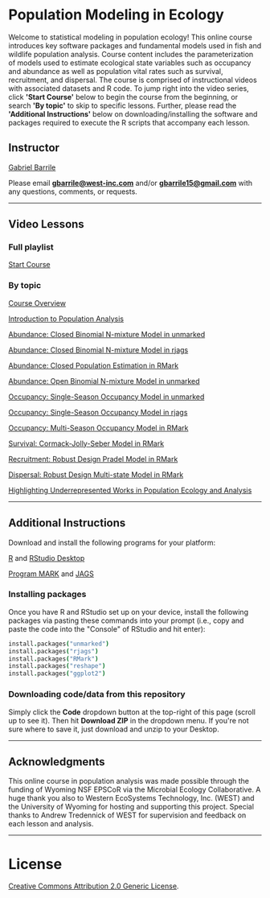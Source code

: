 # Population Modeling in Ecology

Welcome to statistical modeling in population ecology! This online course introduces key software packages and fundamental models used in fish and wildlife population analysis. Course content includes the parameterization of models used to estimate ecological state variables such as occupancy and abundance as well as population vital rates such as survival, recruitment, and dispersal. The course is comprised of instructional videos with associated datasets and R code. To jump right into the video series, click **'Start Course'** below to begin the course from the beginning, or search **'By topic'** to skip to specific lessons. Further, please read the **'Additional Instructions'** below on downloading/installing the software and packages required to execute the R scripts that accompany each lesson. 

## Instructor
[Gabriel Barrile](http://wyocoopunit.org/people/gabe-barrile)

Please email **gbarrile@west-inc.com** and/or **gbarrile15@gmail.com** with any questions, comments, or requests.

---
  
## Video Lessons

### Full playlist
[Start Course](https://www.youtube.com/watch?v=5ObFFRI2xoo&list=PLWGk3h2cQBvKeYyRk5lg_5KU9vLNHLC2U) 
  
### By topic
[Course Overview](https://www.youtube.com/watch?v=5ObFFRI2xoo)

[Introduction to Population Analysis](https://www.youtube.com/watch?v=IwpAjLwmy7U) 

[Abundance: Closed Binomial N-mixture Model in unmarked](https://www.youtube.com/watch?v=J7NOK0Chibk) 

[Abundance: Closed Binomial N-mixture Model in rjags](https://www.youtube.com/watch?v=FCWAUiPMgYQ) 

[Abundance: Closed Population Estimation in RMark](https://www.youtube.com/watch?v=f7mOtAgtU6I) 

[Abundance: Open Binomial N-mixture Model in unmarked](https://www.youtube.com/watch?v=Xcxrxja8Y4E) 

[Occupancy: Single-Season Occupancy Model in unmarked](https://www.youtube.com/watch?v=o1m6kSs8d30) 

[Occupancy: Single-Season Occupancy Model in rjags](https://www.youtube.com/watch?v=eje-_m47Md0) 

[Occupancy: Multi-Season Occupancy Model in RMark](https://www.youtube.com/watch?v=11nDOiXXvVs) 

[Survival: Cormack-Jolly-Seber Model in RMark](https://www.youtube.com/watch?v=clrarHl9Vp0) 

[Recruitment: Robust Design Pradel Model in RMark](https://www.youtube.com/watch?v=mOII9_whEH4) 

[Dispersal: Robust Design Multi-state Model in RMark](https://www.youtube.com/watch?v=YUmt5YlgYhM)

[Highlighting Underrepresented Works in Population Ecology and Analysis](https://www.youtube.com/watch?v=-mkVZDw4cdY)

---

## Additional Instructions

Download and install the following programs for your platform:

[R](https://cran.r-project.org/) and [RStudio Desktop](http://www.rstudio.com/ide/download/)

[Program MARK](http://www.phidot.org/software/mark/downloads/) and [JAGS](https://sourceforge.net/projects/mcmc-jags/files/JAGS/4.x/)

### Installing packages
Once you have R and RStudio set up on your device, install the following packages via pasting these commands into your prompt (i.e., copy and paste the code into the "Console" of RStudio and hit enter):

```coffee
install.packages("unmarked")
install.packages("rjags")
install.packages("RMark")
install.packages("reshape")
install.packages("ggplot2")
```

### Downloading code/data from this repository 
Simply click the **Code** dropdown button at the top-right of this page (scroll up to see it). Then hit **Download ZIP** in the dropdown menu. If you're not sure where to save it, just download and unzip to your Desktop.

---

## Acknowledgments

This online course in population analysis was made possible through the funding of Wyoming NSF EPSCoR via the Microbial Ecology Collaborative. A huge thank you also to Western EcoSystems Technology, Inc. (WEST) and the University of Wyoming for hosting and supporting this project. Special thanks to Andrew Tredennick of WEST for supervision and feedback on each lesson and analysis. 


---

# License  
<a rel="license" href="http://creativecommons.org/licenses/by/2.0/">Creative Commons Attribution 2.0 Generic License</a>.

